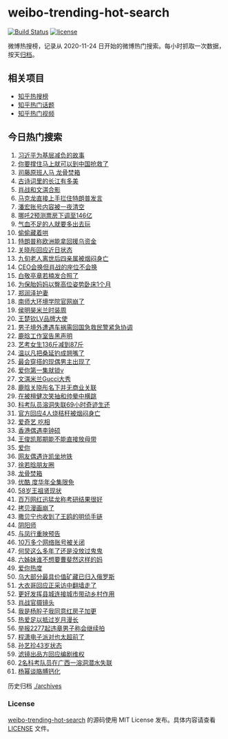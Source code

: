 # weibo-trending-hot-search

[![Build Status](https://github.com/justjavac/weibo-trending-hot-search/workflows/ci/badge.svg?branch=master)](https://github.com/justjavac/weibo-trending-hot-search/actions)
[![license](https://img.shields.io/github/license/justjavac/weibo-trending-hot-search)](https://github.com/justjavac/weibo-trending-hot-search/blob/master/LICENSE)

微博热搜榜，记录从 2020-11-24 日开始的微博热门搜索。每小时抓取一次数据，按天[归档](./archives)。

## 相关项目

- [知乎热搜榜](https://github.com/justjavac/zhihu-trending-top-search)
- [知乎热门话题](https://github.com/justjavac/zhihu-trending-hot-questions)
- [知乎热门视频](https://github.com/justjavac/zhihu-trending-hot-video)

## 今日热门搜索

<!-- BEGIN -->
<!-- 最后更新时间 Wed Feb 26 2025 01:14:18 GMT+0800 (China Standard Time) -->

1. [习近平为基层减负的故事](https://s.weibo.com//weibo?q=%23%E4%B9%A0%E8%BF%91%E5%B9%B3%E4%B8%BA%E5%9F%BA%E5%B1%82%E5%87%8F%E8%B4%9F%E7%9A%84%E6%95%85%E4%BA%8B%23&Refer=new_time)
1. [你要撑住马上就可以到中国抢救了](https://s.weibo.com//weibo?q=%23%E4%BD%A0%E8%A6%81%E6%92%91%E4%BD%8F%E9%A9%AC%E4%B8%8A%E5%B0%B1%E5%8F%AF%E4%BB%A5%E5%88%B0%E4%B8%AD%E5%9B%BD%E6%8A%A2%E6%95%91%E4%BA%86%23&t=31&band_rank=2&Refer=top)
1. [司藤原班人马 龙骨焚箱](https://s.weibo.com//weibo?q=%E5%8F%B8%E8%97%A4%E5%8E%9F%E7%8F%AD%E4%BA%BA%E9%A9%AC%20%E9%BE%99%E9%AA%A8%E7%84%9A%E7%AE%B1&t=31&band_rank=1&Refer=top)
1. [古诗词里的长江有多美](https://s.weibo.com//weibo?q=%23%E5%8F%A4%E8%AF%97%E8%AF%8D%E9%87%8C%E7%9A%84%E9%95%BF%E6%B1%9F%E6%9C%89%E5%A4%9A%E7%BE%8E%23&t=31&band_rank=3&Refer=top)
1. [肖战和文淇合影](https://s.weibo.com//weibo?q=%23%E8%82%96%E6%88%98%E5%92%8C%E6%96%87%E6%B7%87%E5%90%88%E5%BD%B1%23&t=31&band_rank=4&Refer=top)
1. [马克龙直接上手拦住特朗普发言](https://s.weibo.com//weibo?q=%23%E9%A9%AC%E5%85%8B%E9%BE%99%E7%9B%B4%E6%8E%A5%E4%B8%8A%E6%89%8B%E6%8B%A6%E4%BD%8F%E7%89%B9%E6%9C%97%E6%99%AE%E5%8F%91%E8%A8%80%23&t=31&band_rank=5&Refer=top)
1. [潘宏账号内容被一夜清空](https://s.weibo.com//weibo?q=%23%E6%BD%98%E5%AE%8F%E8%B4%A6%E5%8F%B7%E5%86%85%E5%AE%B9%E8%A2%AB%E4%B8%80%E5%A4%9C%E6%B8%85%E7%A9%BA%23&t=31&band_rank=5&Refer=top)
1. [哪吒2预测票房下调至146亿](https://s.weibo.com//weibo?q=%23%E5%93%AA%E5%90%922%E9%A2%84%E6%B5%8B%E7%A5%A8%E6%88%BF%E4%B8%8B%E8%B0%83%E8%87%B3146%E4%BA%BF%23&t=31&band_rank=4&Refer=top)
1. [气血不足的人就要多出去玩](https://s.weibo.com//weibo?q=%23%E6%B0%94%E8%A1%80%E4%B8%8D%E8%B6%B3%E7%9A%84%E4%BA%BA%E5%B0%B1%E8%A6%81%E5%A4%9A%E5%87%BA%E5%8E%BB%E7%8E%A9%23&t=31&band_rank=6&Refer=top)
1. [偷偷藏着哄](https://s.weibo.com//weibo?q=%E5%81%B7%E5%81%B7%E8%97%8F%E7%9D%80%E5%93%84&t=31&band_rank=9&Refer=top)
1. [特朗普称欧洲能拿回援乌资金](https://s.weibo.com//weibo?q=%23%E7%89%B9%E6%9C%97%E6%99%AE%E7%A7%B0%E6%AC%A7%E6%B4%B2%E8%83%BD%E6%8B%BF%E5%9B%9E%E6%8F%B4%E4%B9%8C%E8%B5%84%E9%87%91%23&t=31&band_rank=10&Refer=top)
1. [关晓彤回应近日状态](https://s.weibo.com//weibo?q=%23%E5%85%B3%E6%99%93%E5%BD%A4%E5%9B%9E%E5%BA%94%E8%BF%91%E6%97%A5%E7%8A%B6%E6%80%81%23&t=31&band_rank=11&Refer=top)
1. [九旬老人离世后四亲属被烟闷身亡](https://s.weibo.com//weibo?q=%23%E4%B9%9D%E6%97%AC%E8%80%81%E4%BA%BA%E7%A6%BB%E4%B8%96%E5%90%8E%E5%9B%9B%E4%BA%B2%E5%B1%9E%E8%A2%AB%E7%83%9F%E9%97%B7%E8%BA%AB%E4%BA%A1%23&t=31&band_rank=9&Refer=top)
1. [CEO会换但肖战的座位不会换](https://s.weibo.com//weibo?q=%23CEO%E4%BC%9A%E6%8D%A2%E4%BD%86%E8%82%96%E6%88%98%E7%9A%84%E5%BA%A7%E4%BD%8D%E4%B8%8D%E4%BC%9A%E6%8D%A2%23&t=31&band_rank=19&Refer=top)
1. [白敬亭章若楠发合照了](https://s.weibo.com//weibo?q=%23%E7%99%BD%E6%95%AC%E4%BA%AD%E7%AB%A0%E8%8B%A5%E6%A5%A0%E5%8F%91%E5%90%88%E7%85%A7%E4%BA%86%23&t=31&band_rank=8&Refer=top)
1. [为保胎妈妈以臀高位姿势卧床1个月](https://s.weibo.com//weibo?q=%23%E4%B8%BA%E4%BF%9D%E8%83%8E%E5%A6%88%E5%A6%88%E4%BB%A5%E8%87%80%E9%AB%98%E4%BD%8D%E5%A7%BF%E5%8A%BF%E5%8D%A7%E5%BA%8A1%E4%B8%AA%E6%9C%88%23&t=31&band_rank=12&Refer=top)
1. [郑润泽护妻](https://s.weibo.com//weibo?q=%E9%83%91%E6%B6%A6%E6%B3%BD%E6%8A%A4%E5%A6%BB&t=31&band_rank=13&Refer=top)
1. [南师大环境学院官网崩了](https://s.weibo.com//weibo?q=%23%E5%8D%97%E5%B8%88%E5%A4%A7%E7%8E%AF%E5%A2%83%E5%AD%A6%E9%99%A2%E5%AE%98%E7%BD%91%E5%B4%A9%E4%BA%86%23&t=31&band_rank=15&Refer=top)
1. [侯明昊米兰时装周](https://s.weibo.com//weibo?q=%23%E4%BE%AF%E6%98%8E%E6%98%8A%E7%B1%B3%E5%85%B0%E6%97%B6%E8%A3%85%E5%91%A8%23&t=31&band_rank=18&Refer=top)
1. [王楚钦LV品牌大使](https://s.weibo.com//weibo?q=%23%E7%8E%8B%E6%A5%9A%E9%92%A6LV%E5%93%81%E7%89%8C%E5%A4%A7%E4%BD%BF%23&t=31&band_rank=10&Refer=top)
1. [男子境外遭遇车祸需回国急救民警紧急协调](https://s.weibo.com//weibo?q=%23%E7%94%B7%E5%AD%90%E5%A2%83%E5%A4%96%E9%81%AD%E9%81%87%E8%BD%A6%E7%A5%B8%E9%9C%80%E5%9B%9E%E5%9B%BD%E6%80%A5%E6%95%91%E6%B0%91%E8%AD%A6%E7%B4%A7%E6%80%A5%E5%8D%8F%E8%B0%83%23&t=31&band_rank=20&Refer=top)
1. [鹿晗工作室告黑声明](https://s.weibo.com//weibo?q=%23%E9%B9%BF%E6%99%97%E5%B7%A5%E4%BD%9C%E5%AE%A4%E5%91%8A%E9%BB%91%E5%A3%B0%E6%98%8E%23&t=31&band_rank=21&Refer=top)
1. [艺考女生136斤减到87斤](https://s.weibo.com//weibo?q=%23%E8%89%BA%E8%80%83%E5%A5%B3%E7%94%9F136%E6%96%A4%E5%87%8F%E5%88%B087%E6%96%A4%23&t=31&band_rank=18&Refer=top)
1. [温以凡把桑延钓成翘嘴了](https://s.weibo.com//weibo?q=%E6%B8%A9%E4%BB%A5%E5%87%A1%E6%8A%8A%E6%A1%91%E5%BB%B6%E9%92%93%E6%88%90%E7%BF%98%E5%98%B4%E4%BA%86&t=31&band_rank=24&Refer=top)
1. [最会穿搭的现偶男主出现了](https://s.weibo.com//weibo?q=%E6%9C%80%E4%BC%9A%E7%A9%BF%E6%90%AD%E7%9A%84%E7%8E%B0%E5%81%B6%E7%94%B7%E4%B8%BB%E5%87%BA%E7%8E%B0%E4%BA%86&t=31&band_rank=7&Refer=top)
1. [爱你第一集就锁v](https://s.weibo.com//weibo?q=%E7%88%B1%E4%BD%A0%E7%AC%AC%E4%B8%80%E9%9B%86%E5%B0%B1%E9%94%81v&t=31&band_rank=23&Refer=top)
1. [文淇米兰Gucci大秀](https://s.weibo.com//weibo?q=%23%E6%96%87%E6%B7%87%E7%B1%B3%E5%85%B0Gucci%E5%A4%A7%E7%A7%80%23&t=31&band_rank=26&Refer=top)
1. [鹿晗关晓彤名下并无商业关联](https://s.weibo.com//weibo?q=%23%E9%B9%BF%E6%99%97%E5%85%B3%E6%99%93%E5%BD%A4%E5%90%8D%E4%B8%8B%E5%B9%B6%E6%97%A0%E5%95%86%E4%B8%9A%E5%85%B3%E8%81%94%23&t=31&band_rank=28&Refer=top)
1. [在被檀健次笑抽和帅晕中横跳](https://s.weibo.com//weibo?q=%E5%9C%A8%E8%A2%AB%E6%AA%80%E5%81%A5%E6%AC%A1%E7%AC%91%E6%8A%BD%E5%92%8C%E5%B8%85%E6%99%95%E4%B8%AD%E6%A8%AA%E8%B7%B3&t=31&band_rank=28&Refer=top)
1. [科考队员溶洞失联69小时奇迹生还](https://s.weibo.com//weibo?q=%23%E7%A7%91%E8%80%83%E9%98%9F%E5%91%98%E6%BA%B6%E6%B4%9E%E5%A4%B1%E8%81%9469%E5%B0%8F%E6%97%B6%E5%A5%87%E8%BF%B9%E7%94%9F%E8%BF%98%23&t=31&band_rank=20&Refer=top)
1. [官方回应4人烧秸秆被烟闷身亡](https://s.weibo.com//weibo?q=%23%E5%AE%98%E6%96%B9%E5%9B%9E%E5%BA%944%E4%BA%BA%E7%83%A7%E7%A7%B8%E7%A7%86%E8%A2%AB%E7%83%9F%E9%97%B7%E8%BA%AB%E4%BA%A1%23&t=31&band_rank=27&Refer=top)
1. [爱奇艺 吃相](https://s.weibo.com//weibo?q=%E7%88%B1%E5%A5%87%E8%89%BA%20%E5%90%83%E7%9B%B8&t=31&band_rank=31&Refer=top)
1. [香港偶遇李钟硕](https://s.weibo.com//weibo?q=%23%E9%A6%99%E6%B8%AF%E5%81%B6%E9%81%87%E6%9D%8E%E9%92%9F%E7%A1%95%23&t=31&band_rank=22&Refer=top)
1. [王俊凯那期能不能直接放母带](https://s.weibo.com//weibo?q=%23%E7%8E%8B%E4%BF%8A%E5%87%AF%E9%82%A3%E6%9C%9F%E8%83%BD%E4%B8%8D%E8%83%BD%E7%9B%B4%E6%8E%A5%E6%94%BE%E6%AF%8D%E5%B8%A6%23&t=31&band_rank=16&Refer=top)
1. [爱你](https://s.weibo.com//weibo?q=%E7%88%B1%E4%BD%A0&t=31&band_rank=25&Refer=top)
1. [网友偶遇许凯坐地铁](https://s.weibo.com//weibo?q=%23%E7%BD%91%E5%8F%8B%E5%81%B6%E9%81%87%E8%AE%B8%E5%87%AF%E5%9D%90%E5%9C%B0%E9%93%81%23&t=31&band_rank=17&Refer=top)
1. [徐若晗朋友圈](https://s.weibo.com//weibo?q=%E5%BE%90%E8%8B%A5%E6%99%97%E6%9C%8B%E5%8F%8B%E5%9C%88&t=31&band_rank=29&Refer=top)
1. [龙骨焚箱](https://s.weibo.com//weibo?q=%E9%BE%99%E9%AA%A8%E7%84%9A%E7%AE%B1&t=31&band_rank=48&Refer=top)
1. [优酷 度华年全集限免](https://s.weibo.com//weibo?q=%E4%BC%98%E9%85%B7%20%E5%BA%A6%E5%8D%8E%E5%B9%B4%E5%85%A8%E9%9B%86%E9%99%90%E5%85%8D&t=31&band_rank=34&Refer=top)
1. [58岁王祖贤现状](https://s.weibo.com//weibo?q=%2358%E5%B2%81%E7%8E%8B%E7%A5%96%E8%B4%A4%E7%8E%B0%E7%8A%B6%23&t=31&band_rank=37&Refer=top)
1. [百万网红迅猛龙称考研结果很好](https://s.weibo.com//weibo?q=%23%E7%99%BE%E4%B8%87%E7%BD%91%E7%BA%A2%E8%BF%85%E7%8C%9B%E9%BE%99%E7%A7%B0%E8%80%83%E7%A0%94%E7%BB%93%E6%9E%9C%E5%BE%88%E5%A5%BD%23&t=31&band_rank=35&Refer=top)
1. [拷贝漫画崩了](https://s.weibo.com//weibo?q=%E6%8B%B7%E8%B4%9D%E6%BC%AB%E7%94%BB%E5%B4%A9%E4%BA%86&t=31&band_rank=41&Refer=top)
1. [撒贝宁也收到了王鸥的明侦手链](https://s.weibo.com//weibo?q=%E6%92%92%E8%B4%9D%E5%AE%81%E4%B9%9F%E6%94%B6%E5%88%B0%E4%BA%86%E7%8E%8B%E9%B8%A5%E7%9A%84%E6%98%8E%E4%BE%A6%E6%89%8B%E9%93%BE&t=31&band_rank=33&Refer=top)
1. [阴阳师](https://s.weibo.com//weibo?q=%E9%98%B4%E9%98%B3%E5%B8%88&t=31&band_rank=47&Refer=top)
1. [与凤行重映预告](https://s.weibo.com//weibo?q=%23%E4%B8%8E%E5%87%A4%E8%A1%8C%E9%87%8D%E6%98%A0%E9%A2%84%E5%91%8A%23&t=31&band_rank=32&Refer=top)
1. [10万多个网络账号被关闭](https://s.weibo.com//weibo?q=%2310%E4%B8%87%E5%A4%9A%E4%B8%AA%E7%BD%91%E7%BB%9C%E8%B4%A6%E5%8F%B7%E8%A2%AB%E5%85%B3%E9%97%AD%23&t=31&band_rank=46&Refer=top)
1. [何炅这么多年了还是没放过鬼鬼](https://s.weibo.com//weibo?q=%E4%BD%95%E7%82%85%E8%BF%99%E4%B9%88%E5%A4%9A%E5%B9%B4%E4%BA%86%E8%BF%98%E6%98%AF%E6%B2%A1%E6%94%BE%E8%BF%87%E9%AC%BC%E9%AC%BC&t=31&band_rank=44&Refer=top)
1. [六姊妹谁不想要曹斐然这样的妈](https://s.weibo.com//weibo?q=%E5%85%AD%E5%A7%8A%E5%A6%B9%E8%B0%81%E4%B8%8D%E6%83%B3%E8%A6%81%E6%9B%B9%E6%96%90%E7%84%B6%E8%BF%99%E6%A0%B7%E7%9A%84%E5%A6%88&t=31&band_rank=30&Refer=top)
1. [爱你热度](https://s.weibo.com//weibo?q=%E7%88%B1%E4%BD%A0%E7%83%AD%E5%BA%A6&t=31&band_rank=41&Refer=top)
1. [乌大部分最具价值矿藏已归入俄罗斯](https://s.weibo.com//weibo?q=%23%E4%B9%8C%E5%A4%A7%E9%83%A8%E5%88%86%E6%9C%80%E5%85%B7%E4%BB%B7%E5%80%BC%E7%9F%BF%E8%97%8F%E5%B7%B2%E5%BD%92%E5%85%A5%E4%BF%84%E7%BD%97%E6%96%AF%23&t=31&band_rank=38&Refer=top)
1. [大衣哥回应正采访中翻墙走了](https://s.weibo.com//weibo?q=%23%E5%A4%A7%E8%A1%A3%E5%93%A5%E5%9B%9E%E5%BA%94%E6%AD%A3%E9%87%87%E8%AE%BF%E4%B8%AD%E7%BF%BB%E5%A2%99%E8%B5%B0%E4%BA%86%23&t=31&band_rank=26&Refer=top)
1. [更好发挥县城连接城市带动乡村作用](https://s.weibo.com//weibo?q=%23%E6%9B%B4%E5%A5%BD%E5%8F%91%E6%8C%A5%E5%8E%BF%E5%9F%8E%E8%BF%9E%E6%8E%A5%E5%9F%8E%E5%B8%82%E5%B8%A6%E5%8A%A8%E4%B9%A1%E6%9D%91%E4%BD%9C%E7%94%A8%23&Refer=new_time)
1. [肖战官摄镜头](https://s.weibo.com//weibo?q=%23%E8%82%96%E6%88%98%E5%AE%98%E6%91%84%E9%95%9C%E5%A4%B4%23&t=31&band_rank=14&Refer=top)
1. [我是杨肸子我同意红房子加更](https://s.weibo.com//weibo?q=%E6%88%91%E6%98%AF%E6%9D%A8%E8%82%B8%E5%AD%90%E6%88%91%E5%90%8C%E6%84%8F%E7%BA%A2%E6%88%BF%E5%AD%90%E5%8A%A0%E6%9B%B4&t=31&band_rank=36&Refer=top)
1. [热爱足以抵过岁月漫长](https://s.weibo.com//weibo?q=%23%E7%83%AD%E7%88%B1%E8%B6%B3%E4%BB%A5%E6%8A%B5%E8%BF%87%E5%B2%81%E6%9C%88%E6%BC%AB%E9%95%BF%23&t=31&band_rank=39&Refer=top)
1. [举报2277起违章男子称会继续拍](https://s.weibo.com//weibo?q=%23%E4%B8%BE%E6%8A%A52277%E8%B5%B7%E8%BF%9D%E7%AB%A0%E7%94%B7%E5%AD%90%E7%A7%B0%E4%BC%9A%E7%BB%A7%E7%BB%AD%E6%8B%8D%23&t=31&band_rank=40&Refer=top)
1. [程潇电子派对也太超前了](https://s.weibo.com//weibo?q=%E7%A8%8B%E6%BD%87%E7%94%B5%E5%AD%90%E6%B4%BE%E5%AF%B9%E4%B9%9F%E5%A4%AA%E8%B6%85%E5%89%8D%E4%BA%86&t=31&band_rank=42&Refer=top)
1. [孙艺珍43岁状态](https://s.weibo.com//weibo?q=%23%E5%AD%99%E8%89%BA%E7%8F%8D43%E5%B2%81%E7%8A%B6%E6%80%81%23&t=31&band_rank=43&Refer=top)
1. [滤镜出品方回应编剧维权](https://s.weibo.com//weibo?q=%23%E6%BB%A4%E9%95%9C%E5%87%BA%E5%93%81%E6%96%B9%E5%9B%9E%E5%BA%94%E7%BC%96%E5%89%A7%E7%BB%B4%E6%9D%83%23&t=31&band_rank=45&Refer=top)
1. [2名科考队员在广西一溶洞潜水失联](https://s.weibo.com//weibo?q=%232%E5%90%8D%E7%A7%91%E8%80%83%E9%98%9F%E5%91%98%E5%9C%A8%E5%B9%BF%E8%A5%BF%E4%B8%80%E6%BA%B6%E6%B4%9E%E6%BD%9C%E6%B0%B4%E5%A4%B1%E8%81%94%23&t=31&band_rank=49&Refer=top)
1. [杨幂谈胳膊钙化](https://s.weibo.com//weibo?q=%23%E6%9D%A8%E5%B9%82%E8%B0%88%E8%83%B3%E8%86%8A%E9%92%99%E5%8C%96%23&t=31&band_rank=50&Refer=top)

<!-- END -->

历史归档 [./archives](./archives)

### License

[weibo-trending-hot-search](https://github.com/justjavac/weibo-trending-hot-search) 的源码使用 MIT License
发布。具体内容请查看 [LICENSE](./LICENSE) 文件。
